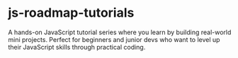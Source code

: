 # js-roadmap-tutorials
A hands-on JavaScript tutorial series where you learn by building real-world mini projects. Perfect for beginners and junior devs who want to level up their JavaScript skills through practical coding.
